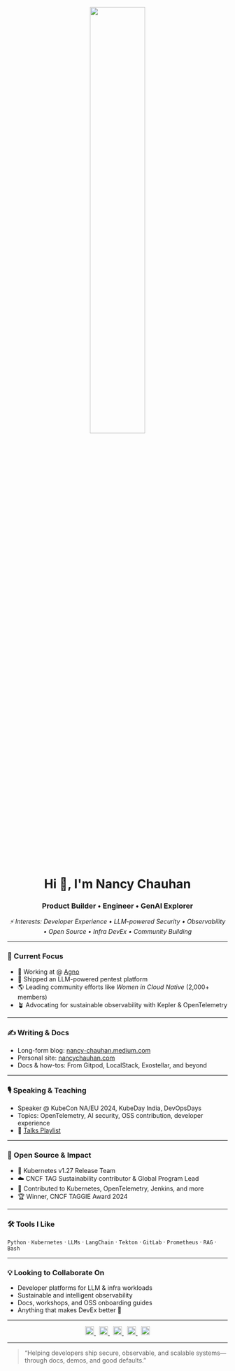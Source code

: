 <p align="center">
  <img width="50%" src="https://media.boingboing.net/wp-content/uploads/2019/01/giphy-3.gif" />
</p>

<h1 align="center">Hi 👋, I'm Nancy Chauhan</h1>
<h3 align="center">Product Builder • Engineer • GenAI Explorer</h3>

<p align="center">
  <em>⚡ Interests: Developer Experience • LLM-powered Security • Observability • Open Source • Infra DevEx • Community Building</em>
</p>

---

### 🚀 Current Focus

- 🧠 Working at @ [Agno](https://github.com/agno-agi)
- 🔐 Shipped an LLM-powered pentest platform
- 🌎 Leading community efforts like *Women in Cloud Native* (2,000+ members)
- 🪴 Advocating for sustainable observability with Kepler & OpenTelemetry

---

### ✍️ Writing & Docs

- Long-form blog: [nancy-chauhan.medium.com](https://nancy-chauhan.medium.com)
- Personal site: [nancychauhan.com](https://nancychauhan.com)
- Docs & how-tos: From Gitpod, LocalStack, Exostellar, and beyond

---

### 🎙️ Speaking & Teaching

- Speaker @ KubeCon NA/EU 2024, KubeDay India, DevOpsDays
- Topics: OpenTelemetry, AI security, OSS contribution, developer experience
- 🎥 [Talks Playlist](https://www.youtube.com/playlist?list=PL-0wUDKSiP4rYhEiKlOQQ433nh1KxCOx1)

---

### 🌱 Open Source & Impact

- 🧪 Kubernetes v1.27 Release Team
- ☁️ CNCF TAG Sustainability contributor & Global Program Lead
- 🧰 Contributed to Kubernetes, OpenTelemetry, Jenkins, and more
- 🏆 Winner, CNCF TAGGIE Award 2024

---

### 🛠️ Tools I Like

`Python` · `Kubernetes` · `LLMs` · `LangChain` · `Tekton` · `GitLab` · `Prometheus` · `RAG` · `Bash`

---

### 💡 Looking to Collaborate On

- Developer platforms for LLM & infra workloads
- Sustainable and intelligent observability
- Docs, workshops, and OSS onboarding guides
- Anything that makes DevEx better 💙

---

<p align="center">
  <a href="https://twitter.com/_nancychauhan" target="_blank">
    <img src="https://cdn.jsdelivr.net/npm/simple-icons@3.0.1/icons/twitter.svg" alt="Twitter" width="20" height="20" />
  </a>
  &nbsp;
  <a href="https://linkedin.com/in/nancy-chauhan" target="_blank">
    <img src="https://cdn.jsdelivr.net/npm/simple-icons@3.0.1/icons/linkedin.svg" alt="LinkedIn" width="20" height="20" />
  </a>
  &nbsp;
  <a href="https://nancychauhan.com" target="_blank">
    <img src="https://cdn.jsdelivr.net/npm/simple-icons@3.0.1/icons/internetexplorer.svg" alt="Website" width="20" height="20" />
  </a>
  &nbsp;
  <a href="https://nancy-chauhan.medium.com" target="_blank">
    <img src="https://cdn.jsdelivr.net/npm/simple-icons@3.0.1/icons/medium.svg" alt="Medium" width="20" height="20" />
  </a>
  &nbsp;
  <a href="https://github.com/nancy-chauhan" target="_blank">
    <img src="https://cdn.jsdelivr.net/npm/simple-icons@3.0.1/icons/github.svg" alt="GitHub" width="20" height="20" />
  </a>
</p>

---

> “Helping developers ship secure, observable, and scalable systems—through docs, demos, and good defaults.”
